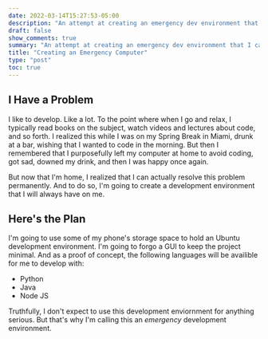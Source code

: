```yaml
---
date: 2022-03-14T15:27:53-05:00
description: "An attempt at creating an emergency dev environment that I can utilize anywhere"
draft: false
show_comments: true
summary: "An attempt at creating an emergency dev environment that I can utilize anywhere"
title: "Creating an Emergency Computer"
type: "post"
toc: true
---
```


## I Have a Problem

I like to develop. Like a lot. To the point where when I go and relax, I
typically read books on the subject, watch videos and lectures about code, and
so forth. I realized this while I was on my Spring Break in Miami, drunk at a
bar, wishing that I wanted to code in the morning. But then I remembered that I
purposefully left my computer at home to avoid coding, got sad, downed my drink,
and then I was happy once again.

But now that I'm home, I realized that I can actually resolve this problem
permanently. And to do so, I'm going to create a development environment that
I will always have on me.

## Here's the Plan

I'm going to use some of my phone's storage space to hold an Ubuntu development
environment. I'm going to forgo a GUI to keep the project minimal. And as a
proof of concept, the following languages will be availible for me to develop
with:

* Python
* Java
* Node JS

Truthfully, I don't expect to use this development enviornment for anything
serious. But that's why I'm calling this an *emergency* development environment.
